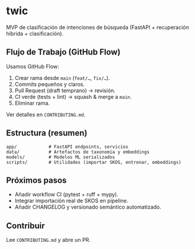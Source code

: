 # twic

MVP de clasificación de intenciones de búsqueda (FastAPI + recuperación híbrida + clasificación).

## Flujo de Trabajo (GitHub Flow)

Usamos GitHub Flow:

1. Crear rama desde `main` (`feat/…`, `fix/…`).
2. Commits pequeños y claros.
3. Pull Request (draft temprano) → revisión.
4. CI verde (tests + lint) → squash & merge a `main`.
5. Eliminar rama.

Ver detalles en `CONTRIBUTING.md`.

## Estructura (resumen)

```text
app/            # FastAPI endpoints, servicios
data/           # Artefactos de taxonomía y embeddings
models/         # Modelos ML serializados
scripts/        # Utilidades (importar SKOS, entrenar, embeddings)
```

## Próximos pasos

- Añadir workflow CI (pytest + ruff + mypy).
- Integrar importación real de SKOS en pipeline.
- Añadir CHANGELOG y versionado semántico automatizado.

## Contribuir

Lee `CONTRIBUTING.md` y abre un PR.

